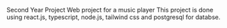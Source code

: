 Second Year Project
Web project for a music player
This project is done using react.js, typescript, node.js, tailwind css and postgresql for databse.

